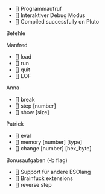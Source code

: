 - [] Programmaufruf
- [] Interaktiver Debug Modus
- [] Compiled successfully on Pluto


Befehle

Manfred
- [] load <filename>
- [] run
- [] quit
- [] EOF


Anna
- [] break <program counter>
- [] step [number]
- [] show [size]


Patrick
- [] eval <brainfuckstring : maxlen = 80 >
- [] memory [number] [type]
- [] change [number] [hex_byte]




Bonusaufgaben (-b flag)
- [] Support für andere ESOlang
- [] Brainfuck extensions 
- [] reverse step
